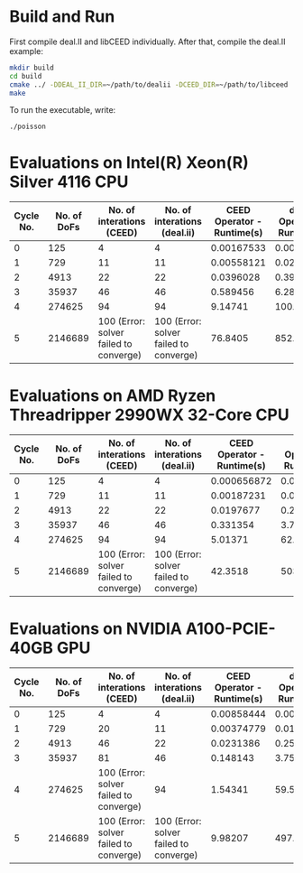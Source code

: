 # Build and Run
First compile deal.II and libCEED individually. After that, compile the deal.II example:

```bash
mkdir build
cd build
cmake ../ -DDEAL_II_DIR=~/path/to/dealii -DCEED_DIR=~/path/to/libceed
make
```

To run the executable, write:

```
./poisson
```

# Evaluations on Intel(R) Xeon(R) Silver 4116 CPU 
| Cycle No. | No. of DoFs | No. of interations (CEED) | No. of interations (deal.ii) | CEED Operator - Runtime(s) | deal.ii Operator - Runtime(s) |
|-|-|-|-|-|-|
| 0 | 125 | 4 | 4 | 0.00167533 | 0.00275265 |
| 1 | 729 | 11 | 11 | 0.00558121 | 0.0270993 |
| 2 | 4913 | 22 | 22 | 0.0396028 | 0.395944 |
| 3 | 35937 | 46 | 46 | 0.589456 | 6.28851 |
| 4 | 274625 | 94 | 94 | 9.14741 | 100.518 |
| 5 | 2146689 | 100 (Error: solver failed to converge) | 100 (Error: solver failed to converge) | 76.8405 | 852.239 |

# Evaluations on AMD Ryzen Threadripper 2990WX 32-Core CPU
| Cycle No. | No. of DoFs | No. of interations (CEED) | No. of interations (deal.ii) | CEED Operator - Runtime(s) | deal.ii Operator - Runtime(s) |
|-|-|-|-|-|-|
| 0 | 125 | 4 | 4 | 0.000656872 | 0.00153963 |
| 1 | 729 | 11 | 11 | 0.00187231 | 0.016047 |
| 2 | 4913 | 22 | 22 | 0.0197677 | 0.234204 |
| 3 | 35937 | 46 | 46 | 0.331354 | 3.7008 |
| 4 | 274625 | 94 | 94 | 5.01371 | 62.748 |
| 5 | 2146689 | 100 (Error: solver failed to converge) | 100 (Error: solver failed to converge) | 42.3518 | 503.337 |

# Evaluations on NVIDIA A100-PCIE-40GB GPU
| Cycle No. | No. of DoFs | No. of interations (CEED) | No. of interations (deal.ii) | CEED Operator - Runtime(s) | deal.ii Operator - Runtime(s) |
|-|-|-|-|-|-|
| 0 | 125 | 4 | 4 | 0.00858444 | 0.00189128 |
| 1 | 729 | 20 | 11 | 0.00374779 | 0.0154138 |
| 2 | 4913 | 46 | 22 | 0.0231386 | 0.255538 |
| 3 | 35937 | 81 | 46 | 0.148143 | 3.75851 |
| 4 | 274625 | 100 (Error: solver failed to converge) | 94 | 1.54341 | 59.5926 |
| 5 | 2146689 | 100 (Error: solver failed to converge) | 100 (Error: solver failed to converge) | 9.98207 | 497.223 |
